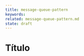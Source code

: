 ```yaml
---
title: message-queue-pattern
keywords: 
related: message-queue-pattern.md
state: draft
---
```


# Título




